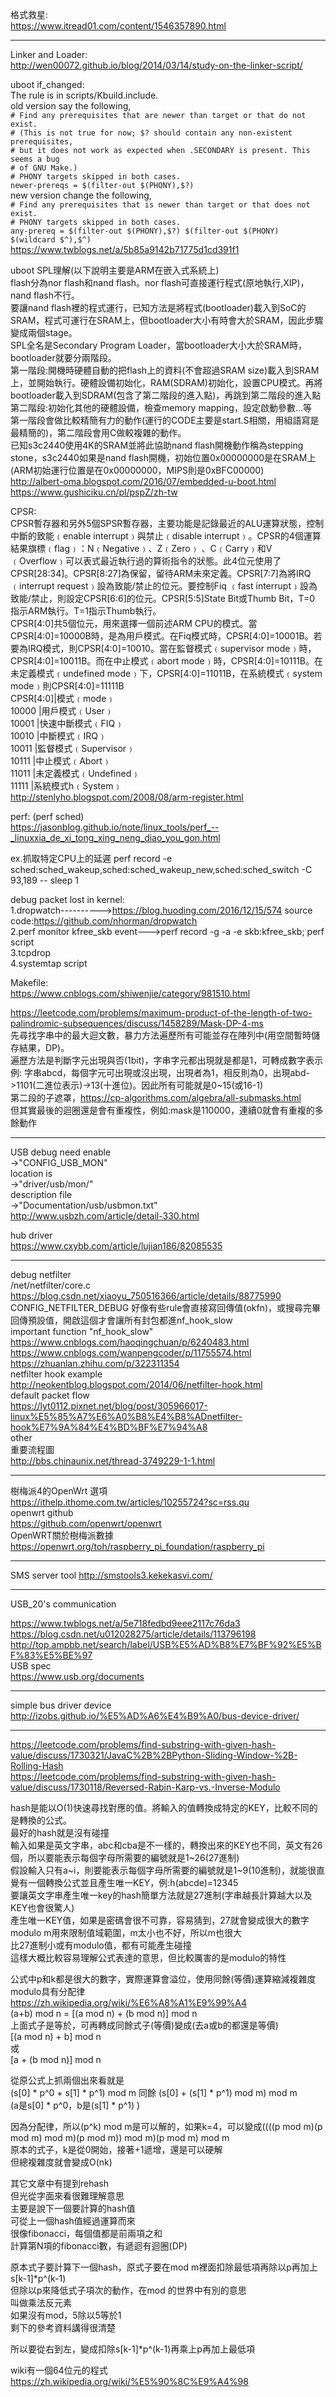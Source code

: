 格式救星:  
https://www.itread01.com/content/1546357890.html  

-------------------------------------------------------------------------------------------------  
Linker and Loader:  
http://wen00072.github.io/blog/2014/03/14/study-on-the-linker-script/  
  
uboot if_changed:  
The rule is in scripts/Kbuild.include.  
old version say the following,  
`# Find any prerequisites that are newer than target or that do not exist.`  
`# (This is not true for now; $? should contain any non-existent prerequisites,`  
`# but it does not work as expected when .SECONDARY is present. This seems a bug`  
`# of GNU Make.)`  
`# PHONY targets skipped in both cases.`  
`newer-prereqs = $(filter-out $(PHONY),$?)`  
new version change the following,  
`# Find any prerequisites that is newer than target or that does not exist.`  
`# PHONY targets skipped in both cases.`  
`any-prereq = $(filter-out $(PHONY),$?) $(filter-out $(PHONY) $(wildcard $^),$^)`  
https://www.twblogs.net/a/5b85a9142b71775d1cd391f1  
  
uboot SPL理解(以下說明主要是ARM在嵌入式系統上)  
flash分為nor flash和nand flash。nor flash可直接運行程式(原地執行,XIP)，nand flash不行。  
要讓nand flash裡的程式運行，已知方法是將程式(bootloader)載入到SoC的SRAM，程式可運行在SRAM上，但bootloader大小有時會大於SRAM，因此步驟變成兩個stage。  
SPL全名是Secondary Program Loader，當bootloader大小大於SRAM時，bootloader就要分兩階段。  
第一階段:開機時硬體自動的把flash上的資料(不會超過SRAM size)載入到SRAM上，並開始執行。硬體設備初始化，RAM(SDRAM)初始化，設置CPU模式。再將bootloader載入到SDRAM(包含了第二階段的進入點)，再跳到第二階段的進入點  
第二階段:初始化其他的硬體設備，檢查memory mapping，設定啟動參數...等  
第一階段會做比較精簡有力的動作(運行的CODE主要是start.S相關，用組語寫是最精簡的)，第二階段會用C做較複雜的動作。  
已知s3c2440使用4K的SRAM並將此協助nand flash開機動作稱為stepping stone，s3c2440如果是nand flash開機，初始位置0x00000000是在SRAM上(ARM初始運行位置是在0x00000000，MIPS則是0xBFC00000)  
http://albert-oma.blogspot.com/2016/07/embedded-u-boot.html  
https://www.gushiciku.cn/pl/pspZ/zh-tw  

CPSR:  
CPSR暫存器和另外5個SPSR暫存器，主要功能是記錄最近的ALU運算狀態，控制中斷的致能﹙enable interrupt﹚與禁止﹙disable interrupt﹚。CPSR的4個運算結果旗標﹙flag﹚：N﹙Negative﹚、Z﹙Zero﹚ 、C﹙Carry﹚和V﹙Overflow﹚可以表式最近執行過的算術指令的狀態。此4位元使用了CPSR[28:34]。CPSR[8:27]為保留，留待ARM未來定義。CPSR[7:7]為將IRQ ﹙interrupt request﹚設為致能/禁止的位元。要控制Fiq ﹙fast interrupt﹚設為致能/禁止，則設定CPSR[6:6]的位元。CPSR[5:5]State Bit或Thumb Bit，T=0 指示ARM執行。T=1指示Thumb執行。  
CPSR[4:0]共5個位元，用來選擇一個前述ARM CPU的模式。當CPSR[4:0]=10000B時，是為用戶模式。在Fiq模式時，CPSR[4:0]=10001B。若要為IRQ模式，則CPSR[4:0]=10010。當在監督模式﹙supervisor mode﹚時，CPSR[4:0]=10011B。而在中止模式﹙abort mode﹚時，CPSR[4:0]=10111B。在未定義模式﹙undefined mode﹚下，CPSR[4:0]=11011B，在系統模式﹙system mode﹚則CPSR[4:0]=11111B  
CPSR[4:0]|模式﹙mode﹚  
10000    |用戶模式﹙User﹚  
10001    |快速中斷模式﹙FIQ﹚  
10010    |中斷模式﹙IRQ﹚  
10011    |監督模式﹙Supervisor﹚  
10111    |中止模式﹙Abort﹚  
11011    |未定義模式﹙Undefined﹚  
11111    |系統模式h﹙System﹚  
http://stenlyho.blogspot.com/2008/08/arm-register.html  
  
perf: (perf sched)  
https://jasonblog.github.io/note/linux_tools/perf_--_linuxxia_de_xi_tong_xing_neng_diao_you_gon.html
  
ex.抓取特定CPU上的延遲
perf record -e sched:sched_wakeup,sched:sched_wakeup_new,sched:sched_switch -C 93,189 -- sleep 1
  
debug packet lost in kernel:  
1.dropwatch---------->https://blog.huoding.com/2016/12/15/574 source code:https://github.com/nhorman/dropwatch  
2.perf monitor kfree_skb event--->perf record -g -a -e skb:kfree_skb; perf script  
3.tcpdrop  
4.systemtap script  
  
Makefile:  
https://www.cnblogs.com/shiwenjie/category/981510.html  
  
https://leetcode.com/problems/maximum-product-of-the-length-of-two-palindromic-subsequences/discuss/1458289/Mask-DP-4-ms  
先尋找字串中的最大迴文數，暴力方法遍歷所有可能並存在陣列中(用空間暫時儲存結果，DP)。  
遍歷方法是判斷字元出現與否(1bit)，字串字元都出現就是都是1，可轉成數字表示  
例:  字串abcd，每個字元可出現或沒出現，出現者為1，相反則為0，出現abd->1101(二進位表示)->13(十進位)。因此所有可能就是0~15(或16-1)  
第二段的子遮罩，https://cp-algorithms.com/algebra/all-submasks.html  
但其實最後的迴圈還是會有重複性，例如:mask是110000，連續0就會有重複的多餘動作  


-------------------------------------------------------------------------------------------------  
USB debug need enable  
->"CONFIG_USB_MON"  
location is  
->"driver/usb/mon/"  
description file  
->"Documentation/usb/usbmon.txt"  
http://www.usbzh.com/article/detail-330.html  
  
hub driver  
https://www.cxybb.com/article/lujian186/82085535  
  
-------------------------------------------------------------------------------------------------  
debug netfilter  
/net/netfilter/core.c  
https://blog.csdn.net/xiaoyu_750516366/article/details/88775990  
CONFIG_NETFILTER_DEBUG 好像有些rule會直接寫回傳值(okfn)，或搜尋完畢回傳預設值，開啟這個才會讓所有封包都進nf_hook_slow  
important function "nf_hook_slow"  
https://www.cnblogs.com/haoqingchuan/p/6240483.html  
https://www.cnblogs.com/wanpengcoder/p/11755574.html  
https://zhuanlan.zhihu.com/p/322311354  
netfilter hook example  
http://neokentblog.blogspot.com/2014/06/netfilter-hook.html  
default packet flow  
https://lyt0112.pixnet.net/blog/post/305966017-linux%E5%85%A7%E6%A0%B8%E4%B8%ADnetfilter-hook%E7%9A%84%E4%BD%BF%E7%94%A8  
other  
重要流程圖  
http://bbs.chinaunix.net/thread-3749229-1-1.html
  
-------------------------------------------------------------------------------------------------  
樹梅派4的OpenWrt 選項  
https://ithelp.ithome.com.tw/articles/10255724?sc=rss.qu  
openwrt github  
https://github.com/openwrt/openwrt  
OpenWRT關於樹梅派數據  
https://openwrt.org/toh/raspberry_pi_foundation/raspberry_pi  

-------------------------------------------------------------------------------------------------  
SMS server tool
http://smstools3.kekekasvi.com/  

-------------------------------------------------------------------------------------------------  

USB_20's communication

https://www.twblogs.net/a/5e718fedbd9eee2117c76da3  
https://blog.csdn.net/u012028275/article/details/113796198  
http://top.ampbb.net/search/label/USB%E5%AD%B8%E7%BF%92%E5%BF%83%E5%BE%97  
USB spec  
https://www.usb.org/documents  

-------------------------------------------------------------------------------------------------  

simple bus driver device  
http://izobs.github.io/%E5%AD%A6%E4%B9%A0/bus-device-driver/  

-------------------------------------------------------------------------------------------------
https://leetcode.com/problems/find-substring-with-given-hash-value/discuss/1730321/JavaC%2B%2BPython-Sliding-Window-%2B-Rolling-Hash  
https://leetcode.com/problems/find-substring-with-given-hash-value/discuss/1730118/Reversed-Rabin-Karp-vs.-Inverse-Modulo  

hash是能以O(1)快速尋找對應的值。將輸入的值轉換成特定的KEY，比較不同的是轉換的公式。  
最好的hash就是沒有碰撞  
輸入如果是英文字串，abc和cba是不一樣的，轉換出來的KEY也不同，英文有26個，所以要能表示每個字母所需要的編號就是1\~26(27進制)  
假設輸入只有a\~i，則要能表示每個字母所需要的編號就是1~9(10進制)，就能很直覺有一個轉換公式並且產生唯一KEY，例:h(abcde)=12345  
要讓英文字串產生唯一key的hash簡單方法就是27進制(字串越長計算越大以及KEY也會很驚人)  
產生唯一KEY值，如果是密碼會很不可靠，容易猜到，27就會變成很大的數字  
modulo m用來限制值域範圍，m太小也不好，所以m也很大  
比27進制小或有modulo值，都有可能產生碰撞  
這樣大概比較容易理解公式表達的意思，但比較厲害的是modulo的特性  
  
公式中p和k都是很大的數字，實際運算會溢位，使用同餘(等價)運算縮減複雜度  
modulo具有分配律  
https://zh.wikipedia.org/wiki/%E6%A8%A1%E9%99%A4  
(a+b) mod n = [(a mod n) + (b mod n)] mod n  
上面式子是等於，可再轉成同餘式子(等價)變成(去a或b的都還是等價)  
[(a mod n) + b] mod n  
或  
[a + (b mod n)] mod n  
  
從原公式上抓兩個出來看就是  
(s[0] * p^0 + s[1] * p^1) mod m 同餘 (s[0] + (s[1] * p^1) mod m) mod m  
(a是s[0] * p^0，b是(s[1] * p^1) )  
  
因為分配律，所以(p^k) mod m是可以解的，如果k=4，可以變成((((p mod m)(p mod m) mod m)(p mod m)) mod m)(p mod m) mod m  
原本的式子，k是從0開始，接著+1遞增，還是可以硬解  
但總複雜度就會變成O(nk)  
  
其它文章中有提到rehash  
但光從字面來看很難理解意思  
主要是說下一個要計算的hash值  
可從上一個hash值經過運算而來  
很像fibonacci，每個值都是前兩項之和  
計算第N項的fibonacci數，有遞迴有迴圈(DP)  
  
原本式子要計算下一個hash，原式子要在mod m裡面扣除最低項再除以p再加上s[k-1]\*p^(k-1)  
但除以p來降低式子項次的動作，在mod 的世界中有別的意思  
叫做乘法反元素  
如果沒有mod，5除以5等於1  
剩下的參考資料講得很清楚

所以要從右到左，變成扣除s[k-1]\*p^(k-1)再乘上p再加上最低項

wiki有一個64位元的程式
https://zh.wikipedia.org/wiki/%E5%90%8C%E9%A4%98
